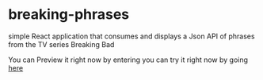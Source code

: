 # breaking-phrases
simple React application that consumes and displays a Json API of phrases from the TV series Breaking Bad

You can Preview it right now by entering you can try it right now by going [here](https://breaking-phrases.netlify.app/)
